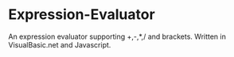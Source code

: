 # Expression-Evaluator
An expression evaluator supporting +,-,*,/ and brackets. Written in VisualBasic.net and Javascript.
